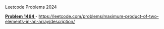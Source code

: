 Leetcode Problems 2024

<u><b>Problem 1464 </u></b> - https://leetcode.com/problems/maximum-product-of-two-elements-in-an-array/description/
